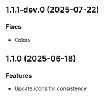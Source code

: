 ## 1.1.1-dev.0 (2025-07-22)

### Fixes

- Colors

## 1.1.0 (2025-06-18)

### Features

- Update icons for consistency
